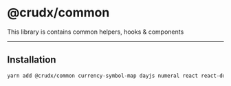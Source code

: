 # @crudx/common

This library is contains common helpers, hooks & components

---

## Installation

```bash
yarn add @crudx/common currency-symbol-map dayjs numeral react react-dom
```
